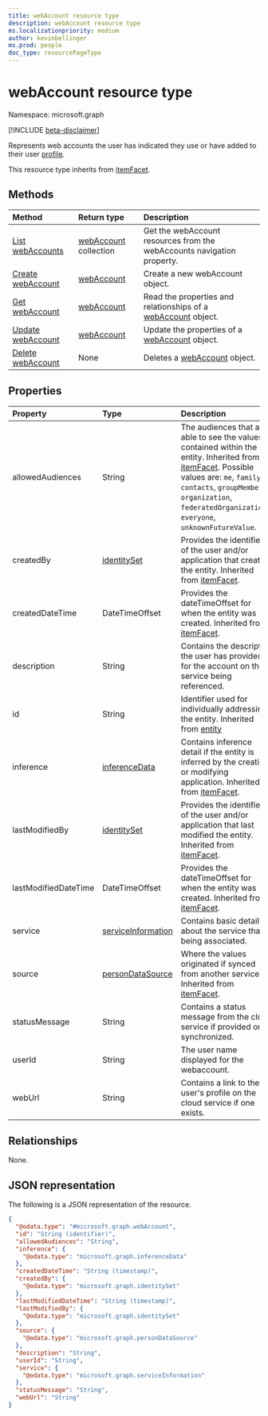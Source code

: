 ```yaml
---
title: webAccount resource type
description: webAccount resource type
ms.localizationpriority: medium
author: kevinbellinger
ms.prod: people
doc_type: resourcePageType
---
```


# webAccount resource type

Namespace: microsoft.graph

[!INCLUDE [beta-disclaimer](../../includes/beta-disclaimer.md)]

Represents web accounts the user has indicated they use or have added to their user [profile](profile.md).

This resource type inherits from [itemFacet](itemfacet.md).

## Methods

| Method                                                  | Return type                                         | Description                                                                                 |
| :------------------------------------------------------ | :-------------------------------------------------- | :------------------------------------------------------------------------------------------ |
| [List webAccounts](../api/profile-list-webaccounts.md)  | [webAccount](../resources/webaccount.md) collection | Get the webAccount resources from the webAccounts navigation property.                      |
| [Create webAccount](../api/profile-post-webaccounts.md) | [webAccount](../resources/webaccount.md)            | Create a new webAccount object.                                                             |
| [Get webAccount](../api/webaccount-get.md)              | [webAccount](../resources/webaccount.md)            | Read the properties and relationships of a [webAccount](../resources/webaccount.md) object. |
| [Update webAccount](../api/webaccount-update.md)        | [webAccount](../resources/webaccount.md)            | Update the properties of a [webAccount](../resources/webaccount.md) object.                 |
| [Delete webAccount](../api/webaccount-delete.md)        | None                                                | Deletes a [webAccount](../resources/webaccount.md) object.                                  |

## Properties

| Property             | Type                                                     | Description                                                                                                                                                                                                                                                                    |
| :------------------- | :------------------------------------------------------- | :----------------------------------------------------------------------------------------------------------------------------------------------------------------------------------------------------------------------------------------------------------------------------- |
| allowedAudiences     | String                                                   | The audiences that are able to see the values contained within the entity. Inherited from [itemFacet](../resources/itemfacet.md). Possible values are: `me`, `family`, `contacts`, `groupMembers`, `organization`, `federatedOrganizations`, `everyone`, `unknownFutureValue`. |
| createdBy            | [identitySet](../resources/identityset.md)               | Provides the identifier of the user and/or application that created the entity. Inherited from [itemFacet](../resources/itemfacet.md).                                                                                                                                         |
| createdDateTime      | DateTimeOffset                                           | Provides the dateTimeOffset for when the entity was created. Inherited from [itemFacet](../resources/itemfacet.md).                                                                                                                                                            |
| description          | String                                                   | Contains the description the user has provided for the account on the service being referenced.                                                                                                                                                                                |
| id                   | String                                                   | Identifier used for individually addressing the entity. Inherited from [entity](../resources/entity.md)                                                                                                                                                                        |
| inference            | [inferenceData](../resources/inferencedata.md)           | Contains inference detail if the entity is inferred by the creating or modifying application. Inherited from [itemFacet](../resources/itemfacet.md).                                                                                                                           |
| lastModifiedBy       | [identitySet](../resources/identityset.md)               | Provides the identifier of the user and/or application that last modified the entity. Inherited from [itemFacet](../resources/itemfacet.md).                                                                                                                                   |
| lastModifiedDateTime | DateTimeOffset                                           | Provides the dateTimeOffset for when the entity was created. Inherited from [itemFacet](../resources/itemfacet.md).                                                                                                                                                            |
| service              | [serviceInformation](../resources/serviceinformation.md) | Contains basic detail about the service that is being associated.                                                                                                                                                                                                              |
| source               | [personDataSource](../resources/persondatasource.md)     | Where the values originated if synced from another service. Inherited from [itemFacet](../resources/itemfacet.md).                                                                                                                                                             |
| statusMessage        | String                                                   | Contains a status message from the cloud service if provided or synchronized.                                                                                                                                                                                                  |
| userId               | String                                                   | The user name  displayed for the webaccount.                                                                                                                                                                                                                                   |
| webUrl               | String                                                   | Contains a link to the user's profile on the cloud service if one exists.                                                                                                                                                                                                      |

## Relationships

None.

## JSON representation

The following is a JSON representation of the resource.

<!-- {
  "blockType": "resource",
  "keyProperty": "id",
  "@odata.type": "microsoft.graph.webAccount",
  "baseType": "microsoft.graph.itemFacet",
  "openType": false
}
-->

```json
{
  "@odata.type": "#microsoft.graph.webAccount",
  "id": "String (identifier)",
  "allowedAudiences": "String",
  "inference": {
    "@odata.type": "microsoft.graph.inferenceData"
  },
  "createdDateTime": "String (timestamp)",
  "createdBy": {
    "@odata.type": "microsoft.graph.identitySet"
  },
  "lastModifiedDateTime": "String (timestamp)",
  "lastModifiedBy": {
    "@odata.type": "microsoft.graph.identitySet"
  },
  "source": {
    "@odata.type": "microsoft.graph.personDataSource"
  },
  "description": "String",
  "userId": "String",
  "service": {
    "@odata.type": "microsoft.graph.serviceInformation"
  },
  "statusMessage": "String",
  "webUrl": "String"
}
```
